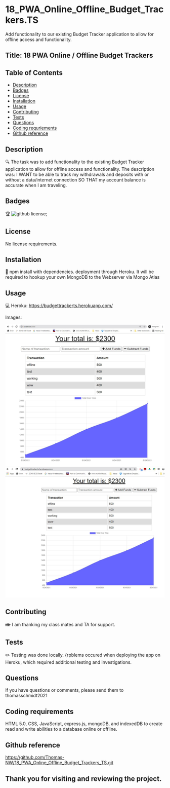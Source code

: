 # 18_PWA_Online_Offline_Budget_Trackers.TS
Add functionality to our existing Budget Tracker application to allow for offline access and functionality.

## Title: 18 PWA Online / Offline Budget Trackers

## Table of Contents
- [Description](#description)
- [Badges](#badges)
- [License](#license)
- [Installation](#installation)
- [Usage](#usage)
- [Contributing](#contributing)
- [Tests](#tests)
- [Questions](#questions)
- [Coding requriements](#languages)
- [Github reference](#github)


## Description
🔍 The task was to add functionality to the existing Budget Tracker application to allow for offline access and functionality.
The description was: I WANT to be able to track my withdrawals and deposits with or without a data/internet connection SO THAT my account balance is accurate when I am traveling.

## Badges
🏆 ![github license](https://img.shields.io/badge/license-MIT-blue.svg);


## License
No license requirements.


## Installation
💾 npm install with dependencies. deployment through Heroku. It will be required to hookup your own MongoDB to the Webserver via Mongo Atlas

## Usage
💻 Heroku: https://budgettrackerts.herokuapp.com/

Images:

![image_offline](./public/assets/images/image_offline.JPG)
![image_offline](./public/assets/images/image_online.JPG)


## Contributing
👪 I am thanking my class mates and TA for support. 


## Tests
✏️ Testing was done locally. {rpblems occured when deploying the app on Heroku, which required additional testing and investigations.


## Questions
If you have questions or comments, please send them to thomasschmidt2021


## Coding requirements
HTML 5.0, CSS, JavaScript, express.js, mongoDB, and indexedDB to create read and write abilities to a database online or offline.

## Github reference 
https://github.com/Thomas-NW/18_PWA_Online_Offline_Budget_Trackers_TS.git


Thank you for visiting and reviewing the project. 
---
